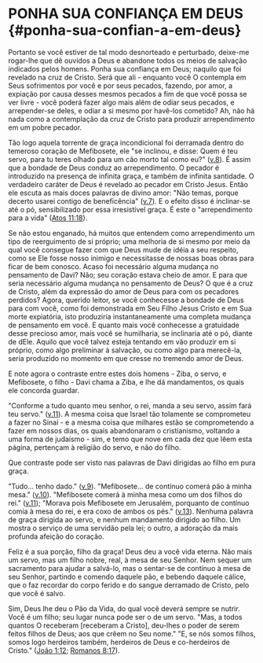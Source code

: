 # PONHA SUA CONFIANÇA EM DEUS {#ponha-sua-confian-a-em-deus}

Portanto se você estiver de tal modo desnorteado e perturbado, deixe-me rogar-lhe que dê ouvidos a Deus e abandone todos os meios de salvação indicados pelos homens. Ponha sua confiança em Deus; naquilo que foi revelado na cruz de Cristo. Será que ali - enquanto você O contempla em Seus sofrimentos por você e por seus pecados, fazendo, por amor, a expiação por causa desses mesmos pecados a fim de que você possa se ver livre - você poderá fazer algo mais além de odiar seus pecados, e arrepender-se deles, e odiar a si mesmo por havê-los cometido? Ah, não há nada como a contemplação da cruz de Cristo para produzir arrependimento em um pobre pecador.

Tão logo aquela torrente de graça incondicional foi derramada dentro do temeroso coração de Mefibosete, ele &quot;se inclinou, e disse: Quem é teu servo, para tu teres olhado para um cão morto tal como eu?&quot; ([v.8](http://bibliaonline.com.br/acf/2sm/9/8)). É assim que a bondade de Deus conduz ao arrependimento. O pecador é introduzido na presença de infinita graça, e também de infinita santidade. O verdadeiro caráter de Deus é revelado ao pecador em Cristo Jesus. Então ele escuta as mais doces palavras de divino amor: &quot;Não temas, porque decerto usarei contigo de beneficência&quot; ([v.7](http://bibliaonline.com.br/acf/2sm/9/7)). E o efeito disso é inclinar-se até o pó, sensibilizado por essa irresistível graça. É este o &quot;arrependimento para a vida&quot; ([Atos 11:18](http://bibliaonline.com.br/acf/atos/11/18)).

Se não estou enganado, há muitos que entendem como arrependimento um tipo de reerguimento de si próprio; uma melhoria de si mesmo por meio da qual você consegue fazer com que Deus mude de idéia a seu respeito, como se Ele fosse nosso inimigo e necessitasse de nossas boas obras para ficar de bem conosco. Acaso foi necessário alguma mudança no pensamento de Davi? Não; seu coração estava cheio de amor. E para que seria necessário alguma mudança no pensamento de Deus? O que é a cruz de Cristo, além da expressão do amor de Deus para com os pecadores perdidos? Agora, querido leitor, se você conhecesse a bondade de Deus para com você, como foi demonstrada em Seu Filho Jesus Cristo e em Sua morte expiatória, isto produziria instantaneamente uma completa mudança de pensamento em você. E quanto mais você conhecesse a gratuidade desse precioso amor, mais você se humilharia, se inclinaria até o pó, diante de dEle. Aquilo que você talvez esteja tentando em vão produzir em si próprio, como algo preliminar à salvação, ou como algo para merecê-la, seria produzido no momento em que cresse no tremendo amor de Deus.

E note agora o contraste entre estes dois homens - Ziba, o servo, e Mefibosete, o filho - Davi chama a Ziba, e lhe dá mandamentos, os quais ele concorda guardar.

&quot;Conforme a tudo quanto meu senhor, o rei, manda a seu servo, assim fará teu servo.&quot; ([v.11](http://bibliaonline.com.br/acf/2sm/9/11)). A mesma coisa que Israel tão tolamente se comprometeu a fazer no Sinai - e a mesma coisa que milhares estão se comprometendo a fazer em nossos dias, os quais abandonaram o cristianismo, voltando a uma forma de judaísmo - sim, e temo que nove em cada dez que lêem esta página, pertençam à religião do servo, e não do filho.

Que contraste pode ser visto nas palavras de Davi dirigidas ao filho em pura graça.

&quot;Tudo... tenho dado.&quot; ([v.9](http://bibliaonline.com.br/acf/2sm/9/9)). &quot;Mefibosete... de contínuo comerá pão à minha mesa.&quot; ([v.10](http://bibliaonline.com.br/acf/2sm/9/10)). &quot;Mefibosete comerá à minha mesa como um dos filhos do rei.&quot; ([v.11](http://bibliaonline.com.br/acf/2sm/9/11)); &quot;Morava pois Mefibosete em Jerusalém, porquanto de contínuo comia à mesa do rei, e era coxo de ambos os pés.&quot; ([v.13](http://bibliaonline.com.br/acf/2sm/9/13)). Nenhuma palavra de graça dirigida ao servo, e nenhum mandamento dirigido ao filho. Um mostra o serviço de uma servidão pela lei; o outro, a adoração da mais profunda afeição do coração.

Feliz é a sua porção, filho da graça! Deus deu a você vida eterna. Não mais um servo, mas um filho nobre, real, à mesa de seu Senhor. Nem sequer um sacramento para ajudar a salvá-lo, mas o sentar-se de contínuo à mesa de seu Senhor, partindo e comendo daquele pão, e bebendo daquele cálice, que o faz recordar do corpo ferido e do sangue derramado de Cristo, pelo que você é salvo.

Sim, Deus lhe deu o Pão da Vida, do qual você deverá sempre se nutrir. Você é um filho; seu lugar nunca pode ser o de um servo. &quot;Mas, a todos quantos O receberam [receberam a Cristo], deu-lhes o poder de serem feitos filhos de Deus; aos que crêem no Seu nome.&quot; &quot;E, se nós somos filhos, somos logo herdeiros também, herdeiros de Deus e co-herdeiros de Cristo.&quot; ([João 1:12](http://bibliaonline.com.br/acf/jo/1/12); [Romanos 8:17](http://bibliaonline.com.br/acf/rm/8/17)).